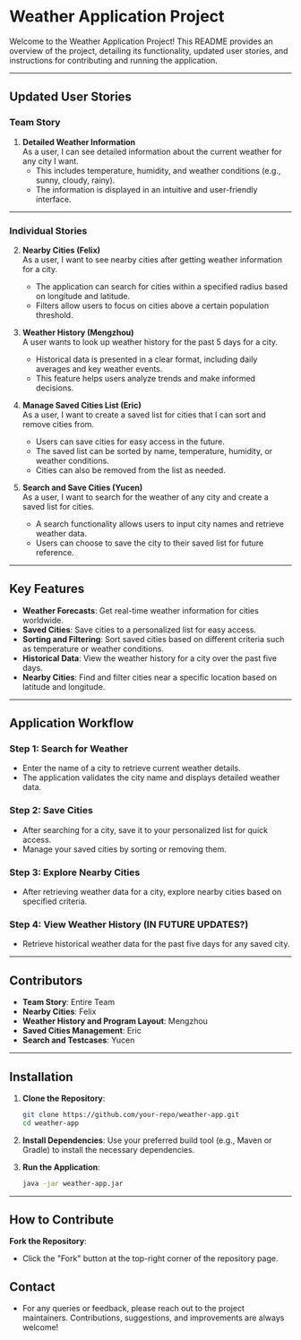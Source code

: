 # Weather Application Project

Welcome to the Weather Application Project! This README provides an overview of the project, detailing its functionality, updated user stories, and instructions for contributing and running the application.

---

## Updated User Stories

### Team Story
1. **Detailed Weather Information**  
   As a user, I can see detailed information about the current weather for any city I want.
    - This includes temperature, humidity, and weather conditions (e.g., sunny, cloudy, rainy).
    - The information is displayed in an intuitive and user-friendly interface.

---

### Individual Stories
2. **Nearby Cities (Felix)**  
   As a user, I want to see nearby cities after getting weather information for a city.
    - The application can search for cities within a specified radius based on longitude and latitude.
    - Filters allow users to focus on cities above a certain population threshold.

3. **Weather History (Mengzhou)**  
   A user wants to look up weather history for the past 5 days for a city.
    - Historical data is presented in a clear format, including daily averages and key weather events.
    - This feature helps users analyze trends and make informed decisions.

4. **Manage Saved Cities List (Eric)**  
   As a user, I want to create a saved list for cities that I can sort and remove cities from.
    - Users can save cities for easy access in the future.
    - The saved list can be sorted by name, temperature, humidity, or weather conditions.
    - Cities can also be removed from the list as needed.

5. **Search and Save Cities (Yucen)**  
   As a user, I want to search for the weather of any city and create a saved list for cities.
    - A search functionality allows users to input city names and retrieve weather data.
    - Users can choose to save the city to their saved list for future reference.

---

## Key Features
- **Weather Forecasts**: Get real-time weather information for cities worldwide.
- **Saved Cities**: Save cities to a personalized list for easy access.
- **Sorting and Filtering**: Sort saved cities based on different criteria such as temperature or weather conditions.
- **Historical Data**: View the weather history for a city over the past five days.
- **Nearby Cities**: Find and filter cities near a specific location based on latitude and longitude.

---

## Application Workflow

### Step 1: Search for Weather
- Enter the name of a city to retrieve current weather details.
- The application validates the city name and displays detailed weather data.

### Step 2: Save Cities
- After searching for a city, save it to your personalized list for quick access.
- Manage your saved cities by sorting or removing them.

### Step 3: Explore Nearby Cities
- After retrieving weather data for a city, explore nearby cities based on specified criteria.

### Step 4: View Weather History (IN FUTURE UPDATES?)
- Retrieve historical weather data for the past five days for any saved city.

---

## Contributors

- **Team Story**: Entire Team
- **Nearby Cities**: Felix
- **Weather History and Program Layout**: Mengzhou
- **Saved Cities Management**: Eric
- **Search and Testcases**: Yucen

---

## Installation

1. **Clone the Repository**:
   ```bash
   git clone https://github.com/your-repo/weather-app.git
   cd weather-app

2. **Install Dependencies**:
Use your preferred build tool (e.g., Maven or Gradle) to install the necessary dependencies.

3. **Run the Application**:
    ```bash
   java -jar weather-app.jar

---

## How to Contribute
**Fork the Repository**:
- Click the "Fork" button at the top-right corner of the repository page.

## Contact
- For any queries or feedback, please reach out to the project maintainers. Contributions, suggestions, and improvements are always welcome!
